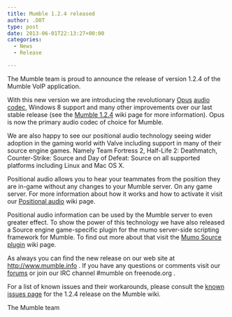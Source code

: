 ```yaml
---
title: Mumble 1.2.4 released
author: .D0T
type: post
date: 2013-06-01T22:13:27+00:00
categories:
  - News
  - Release

---
```

<img class="alignleft size-full wp-image-232" title="Mumblesoftwarelogo" src="http://mumble.sourceforge.net/w/logo.png" alt="" />The Mumble team is proud to announce the release of version 1.2.4 of the Mumble VoIP application.

With this new version we are introducing the revolutionary [Opus][1] [audio codec][2], Windows 8 support and many other improvements over our last stable release (see the [Mumble 1.2.4][3] wiki page for more information). Opus is now the primary audio codec of choice for Mumble.

<!--more-->

We are also happy to see our positional audio technology seeing wider adoption in the gaming world with Valve including support in many of their source engine games. Namely Team Fortress 2, Half-Life 2: Deathmatch, Counter-Strike: Source and Day of Defeat: Source on all supported platforms including Linux and Mac OS X.

Positional audio allows you to hear your teammates from the position they are in-game without any changes to your Mumble server. On any game server. For more information about how it works and how to activate it visit our [Positional audio][4] wiki page.

Positional audio information can be used by the Mumble server to even greater effect. To show the power of this technology we have also released a Source engine game-specific plugin for the mumo server-side scripting framework for Mumble. To find out more about that visit the [Mumo Source plugin][5] wiki page.

As always you can find the new release on our web site at <http://www.mumble.info> . If you have any questions or comments visit our [forums][6] or join our IRC channel #mumble on freenode.org .

For a list of known issues and their workarounds, please consult the [known issues page][7] for the 1.2.4 release on the Mumble wiki.

The Mumble team

 [1]: http://www.opus-codec.org/
 [2]: http://en.wikipedia.org/wiki/Audio_codec
 [3]: http://mumble.sourceforge.net/1.2.4
 [4]: http://mumble.sourceforge.net/Positional-Audio
 [5]: http://mumble.sourceforge.net/Mumo_source
 [6]: https://sourceforge.net/apps/phpbb/mumble/
 [7]: http://mumble.sourceforge.net/1.2.4_Known_Issues